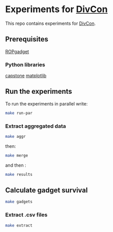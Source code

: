 # Experiments for [DivCon](https://github.com/romits800/divCon)
This repo contains experiments for [DivCon](https://github.com/romits800/divCon).

## Prerequisites

[ROPgadget](http://shell-storm.org/project/ROPgadget/)

### Python libraries

[capstone](https://www.capstone-engine.org/lang_python.html)
[matplotlib](https://matplotlib.org/)

## Run the experiments

To run the experiments in parallel write:

```bash
make run-par
```

### Extract aggregated data

```bash
make aggr
```

then:

```bash
make merge
```

and then :

```bash
make results
```


## Calculate gadget survival

```bash
make gadgets
```

### Extract .csv files

```bash
make extract
```


